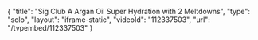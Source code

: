 {
    "title": "Sig Club A Argan Oil Super Hydration with 2 Meltdowns",
    "type": "solo",
    "layout": "iframe-static",
    "videoId": "112337503",
    "url": "\/tvpembed\/112337503"
}